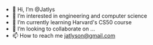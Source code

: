 - 👋 Hi, I’m @Jatlys
- 👀 I’m interested in engineering and computer science
- 🌱 I’m currently learning Harvard's CS50 course
- 💞️ I’m looking to collaborate on ...
- 📫 How to reach me jatlyson@gmail.com

<!---
Jatlys/Jatlys is a ✨ special ✨ repository because its `README.md` (this file) appears on your GitHub profile.
You can click the Preview link to take a look at your changes.
--->
